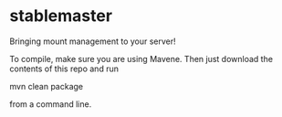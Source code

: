 stablemaster
============

Bringing mount management to your server!

To compile, make sure you are using Mavene. Then just download the contents of this repo and run

mvn clean package

from a command line.
